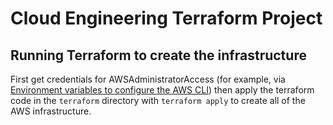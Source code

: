 # Cloud Engineering Terraform Project

## Running Terraform to create the infrastructure

First get credentials for AWSAdministratorAccess (for example, via [Environment variables to configure the AWS CLI](https://docs.aws.amazon.com/cli/latest/userguide/cli-configure-envvars.html?icmpid=docs_sso_user_portal)) then apply the terraform code in the `terraform` directory with `terraform apply` to create all of the AWS infrastructure.
